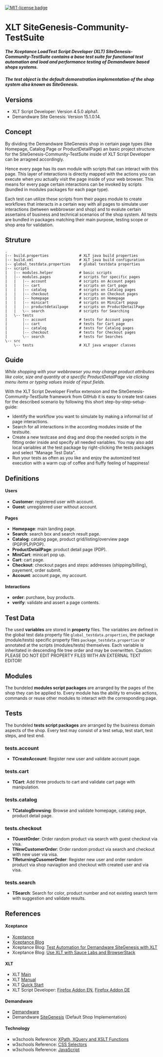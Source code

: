 <!-- <a href="https://gitter.im/dataduke/xlt-testsuite-documentation?utm_source=badge&utm_medium=badge&utm_campaign=pr-badge&utm_content=badge" target="_blank"><img src="https://badges.gitter.im/Join Chat.svg" alt="Gitter badge"></a> &nbsp; &nbsp; --> <a href="http://github.com/dataduke/xlt-testsuite-documentation/blob/master/LICENSE.md" target="_blank"><img src="http://img.shields.io/badge/License-MIT-blue.svg" alt="MIT-license badge"></a>

# XLT SiteGenesis-Community-TestSuite

##### The Xceptance LoadTest Script Developer (XLT) SiteGenesis-Community-TestSuite contains a base test suite for functional test automation and load and performance testing of Demandware based shops systems. 
##### The test object is the default demonstration implementation of the shop system also known as SiteGenesis.

## Versions

- XLT Script Developer: Version 4.5.0 alpha1.
- Demandware Site Genesis: Version 15.1.0.14.

## Concept

By dividing the Demandware SiteGenesis shop in certain page types (like Homepage, Catalog Page or ProductDetailPage) an basic project structure for the SiteGenesis-Community-TestSuite inside of XLT Script Developer can be arragned accordingly. 

Hence every page has its own module with scripts that can interact with this page. This layer of interactions is directly mapped with the actions you can execute when you actually visit the page inside of your web browser. This means for every page certain interactions can be invoked by scripts (bundled in modules packages for each page type).

Each test can utilize these scripts from their pages module to create workflows that interacts in a certain way with all pages to simulate user interactions (between webbrowser and shop) and to evalute certain assertains of business and technical scenarios of the shop system. All tests are bundled in packages matching their main purpose, testing scope or shop area for validation.

## Struture

    .
    |-- build.properties              # XLT java build properties
    |-- build.xml    				  # XLT java build configuration
    |-- global_testdata.properties    # global testdata properties
    |-- scripts                       
    |   |-- modules.helper            # basic scripts
    |   |-- modules.pages             # scripts for specific pages
    |   |   |-- account               # scripts on Account pages
    |   |   |-- cart           		  # scripts on Cart page
    |   |   |-- catalog           	  # scripts on Catalog pages
    |   |   |-- checkout           	  # scripts on Checkout pages
    |   |   |-- homepage              # scripts on Homepage
    |   |   |-- minicart              # scripts on MiniCart popup
    |   |   |-- productdetailpage     # scripts on ProductDetailPage
    |   |   \-- search           	  # scripts for Searching
    |   \-- tests            		  
    |       |-- account            	  # tests for Account pages
    |       |-- cart           		  # tests for Cart page
    |       |-- catalog           	  # tests for Catalog pages
    |       |-- checkout           	  # tests for Checkout pages
   	|       \-- search           	  # tests for Searches
    \-- src            	  			  
   	    \-- tests           	      # XLT java wrapper classes


## Guide

_While shopping with your webbrowser you may change product attributes like color, size and quantity at a specific ProductDetailPage via clicking menu items or typing values inside of input fields._

With the XLT Script Developer Firefox extension and the SiteGenesis-Community-TestSuite framework from GitHub it is easy to create test cases for the described scenario by following this short step-by-step-setup-guide:

- Identify the workflow you want to simulate by making a informal list of page interactions.
- Search for all interactions in the according modules inside of the testsuite.
- Create a new testcase and drag and drop the needed scripts in the fitting order inside and specify all needed variables. You may also add local variables at the test package by right-clicking the tests packages and select "Manage Test Data".
- Run your tests as often as you like and enjoy the automized test execution with a warm cup of coffee and fluffy feeling of happiness!

## Definitions

#### Users

- **Customer**: registered user with account.
- **Guest**: unregistered user without account.

#### Pages

- **Homepage**: main landing page.
- **Search**: search box and search result page.
- **Catalog**: catalog page, product grid/listing/overview page (PGP/PLP/POP).
- **ProductDetailPage**: product detail page (PDP).
- **MiniCart**: minicart pop up.
- **Cart**: cart page.
- **Checkout**: checkout pages and steps: addresses (shipping/billing), payement, order submit.
- **Account**: account page, my account.

#### Interactions

- **order**: purchase, buy products.
- **verify**: validate and assert a page contents.

## Test Data

The used **variables** are stored in **property** files. The variables are defined in the global test data property file `global_testdata.properties`, the package (module/tests) specific property files `package_testdata.properties` or annotated at the scripts (modules/tests) themselves. Each variable is inheritated in descending file tree order and may be overwritten. Caution: PLEASE DO NOT EDIT PROPERTY FILES WITH AN EXTERNAL TEXT EDITOR!

## Modules

The bundeled **modules script packages** are arranged by the pages of the shop they can be applied to. Every module has the ability to envoke actions, commands or reuse other modules to interact with the corresponding page.

## Tests

The bundeled **tests script packages** are arranged by the business domain aspects of the shop. Every test may consist of a test setup, test start, test steps, and test end. 

### tests.account

- **TCreateAccount**: Register new user and validate account page.

### tests.cart

- **TCart**: Add three products to cart and validate cart page with manipulation.

### tests.catalog

- **TCatalogBrowsing**: Browse and validate homepage, catalog page, product detail page.

### tests.checkout

- **TGuestOrder**: Order random product via search with guest checkout via visa.
- **TNewCustomerOrder**: Order random product via search and checkout with new user via visa.
- **TReturningCusomerOrder**: Register new user and order random product via shop naviagtion and checkout with created user and via visa.

### tests.search

- **TSearch**: Search for color, product number and not existing search term with suggestion and validate results.

## References

#### Xceptance

- [Xceptance](https://www.xceptance.de/en/)
- [Xceptance Blog](http://blog.xceptance.com/)
- Xceptance Blog: [Test Automation for Demandware SiteGenesis with XLT](http://blog.xceptance.com/2012/10/27/test-automation-for-demandware-sitegenesis-with-xlt/)
- Xceptance Blog: [Use XLT with Sauce Labs and BrowserStack](http://blog.xceptance.com/2014/03/12/use-xlt-with-sauce-labs-and-browserstack/)

#### XLT

- XLT [Main](https://www.xceptance.de/en/xlt/)
- XLT [Manual](https://lab.xceptance.de/releases/xlt/latest/user-manual.html)
- XLT [Quick Start](https://lab.xceptance.de/releases/xlt/latest/quick-start-guide.html)
- XLT Script Developer: [Firefox Addon EN](https://addons.mozilla.org/en-US/firefox/addon/xceptance-script-developer/), [Firefox Addon DE](https://addons.mozilla.org/de/firefox/addon/xceptance-script-developer/)

#### Demandware

- [Demandware](http://www.demandware.com/)
- Demandware [SiteGenesis](http://www.demandware.com/on/demandware.store/Sites-SiteGenesis-Site) (Default Shop Implementation)

#### Technology

- w3schools Reference: [XPath, XQuery and XSLT Functions](http://www.w3schools.com/jsref/default.asp)
- w3schools Reference: [CSS Selectors](http://www.w3schools.com/cssref/css_selectors.asp)
- w3schools Reference: [JavaScript](http://www.w3schools.com/jsref/default.asp)

